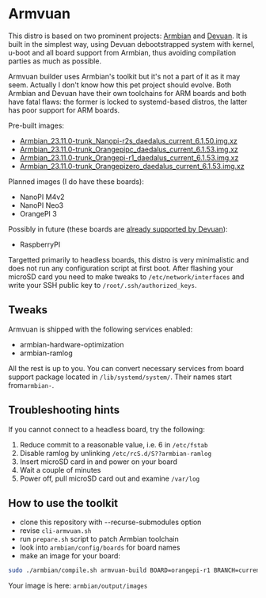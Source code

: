 # Armvuan

This distro is based on two prominent projects: [Armbian](https://www.armbian.com) and [Devuan](https://www.devuan.org).
It is built in the simplest way, using Devuan debootstrapped system with kernel,
u-boot and all board support from Armbian, thus avoiding compilation parties as much as possible.

Armvuan builder uses Armbian's toolkit but it's not a part of it as it may seem.
Actually I don't know how this pet project should evolve.
Both Armbian and Devuan have their own toolchains for ARM boards and both have fatal flaws:
the former is locked to systemd-based distros, the latter has poor support for ARM boards.

Pre-built images:
* [Armbian_23.11.0-trunk_Nanopi-r2s_daedalus_current_6.1.50.img.xz](https://github.com/declassed-art/armvuan/releases/download/daedalus/Armbian_23.11.0-trunk_Nanopi-r2s_daedalus_current_6.1.50.img.xz)
* [Armbian_23.11.0-trunk_Orangepipc_daedalus_current_6.1.53.img.xz](https://github.com/declassed-art/armvuan/releases/download/daedalus/Armbian_23.11.0-trunk_Orangepipc_daedalus_current_6.1.53.img.xz)
* [Armbian_23.11.0-trunk_Orangepi-r1_daedalus_current_6.1.53.img.xz](https://github.com/declassed-art/armvuan/releases/download/daedalus/Armbian_23.11.0-trunk_Orangepi-r1_daedalus_current_6.1.53.img.xz)
* [Armbian_23.11.0-trunk_Orangepizero_daedalus_current_6.1.53.img.xz](https://github.com/declassed-art/armvuan/releases/download/daedalus/Armbian_23.11.0-trunk_Orangepizero_daedalus_current_6.1.53.img.xz)

Planned images (I do have these boards):
* NanoPI M4v2
* NanoPI Neo3
* OrangePI 3

Possibly in future (these boards are [already supported by Devuan](https://arm-files.devuan.org/)):
* RaspberryPI

Targetted primarily to headless boards, this distro is very minimalistic
and does not run any configuration script at first boot.
After flashing your microSD card you need to make tweaks to `/etc/network/interfaces`
and write your SSH public key to `/root/.ssh/authorized_keys`.

## Tweaks

Armvuan is shipped with the following services enabled:
* armbian-hardware-optimization
* armbian-ramlog

All the rest is up to you. You can convert necessary services
from board support package located in `/lib/systemd/system/`.
Their names start from`armbian-`.

## Troubleshooting hints

If you cannot connect to a headless board, try the following:

1. Reduce commit to a reasonable value, i.e. 6 in `/etc/fstab`
2. Disable ramlog by unlinking `/etc/rcS.d/S??armbian-ramlog`
3. Insert microSD card in and power on your board
4. Wait a couple of minutes
5. Power off, pull microSD card out and examine `/var/log`

## How to use the toolkit

* clone this repository with --recurse-submodules option
* revise `cli-armvuan.sh`
* run `prepare.sh` script to patch Armbian toolchain
* look into `armbian/config/boards` for board names
* make an image for your board:
``` bash
sudo ./armbian/compile.sh armvuan-build BOARD=orangepi-r1 BRANCH=current RELEASE=daedalus
```

Your image is here: `armbian/output/images`
